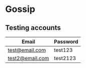# Gossip

## Testing accounts
| Email | Password |
|-------|----------|
|test@email.com   | test123 |
| test2@email.com | test2123|
